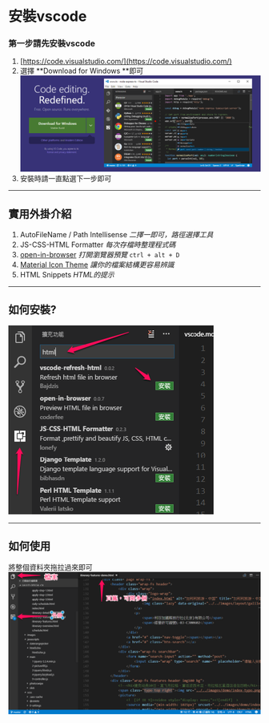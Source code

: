 # 安裝vscode

### 第一步請先安裝vscode

1. [https://code.visualstudio.com/](https://code.visualstudio.com/)
2. 選擇 **Download for Windows **即可![](/assets/import.png)
3. 安裝時請一直點選下一步即可

---

## 實用外掛介紹

1. AutoFileName / Path Intellisense *二擇一即可，路徑選擇工具*
2. JS-CSS-HTML Formatter *每次存檔時整理程式碼*
3. [open-in-browser]() *打開瀏覽器預覽* `ctrl + alt + D`
4. [Material Icon Theme](https://marketplace.visualstudio.com/items?itemName=PKief.material-icon-theme) *讓你的檔案結構更容易辨識*
5. HTML Snippets *HTML的提示*


---

## 如何安裝?

![](/assets/plugins.png)

---

## 如何使用

將整個資料夾拖拉過來即可  
![](/assets/vscode-ui.png)

